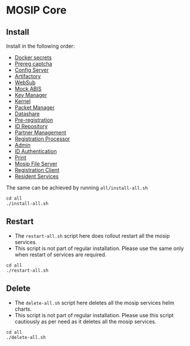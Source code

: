 # MOSIP Core

## Install
Install in the following order:
* [Docker secrets](docker-secrets/README.md)
* [Prereg captcha](captcha/README.md)
* [Config Server](config-server/README.md)
* [Artifactory](artifactory/README.md)
* [WebSub](websub/README.md)
* [Mock ABIS](mock-abis/README.md)
* [Key Manager](keymanager/README.md)
* [Kernel](kernel/README.md)
* [Packet Manager](packetmanager/README.md)
* [Datashare](datashare/README.md)
* [Pre-registration](prereg/README.md)
* [ID Repository](idrepo/README.md)
* [Partner Management](pms/README.md)
* [Registration Processor](regproc/README.md)
* [Admin](admin/README.md)
* [ID Authentication](ida/README.md)
* [Print](print/README.md)
* [Mosip File Server](mosip-file-server/README.md)
* [Registration Client](regclient/README.md)
* [Resident Services](resident/README.md)

The same can be achieved by running `all/install-all.sh`
```
cd all
./install-all.sh
```

## Restart
* The `restart-all.sh` script here does rollout restart all the mosip services.
* This script is not part of regular installation. Please use the same only when restart of services are required.
```
cd all
./restart-all.sh
```

## Delete
* The `delete-all.sh` script here deletes all the mosip services helm charts.
* This script is not part of regular installation. Please use this script cautiously as per need as it deletes all the mosip services.
```
cd all
./delete-all.sh
```
